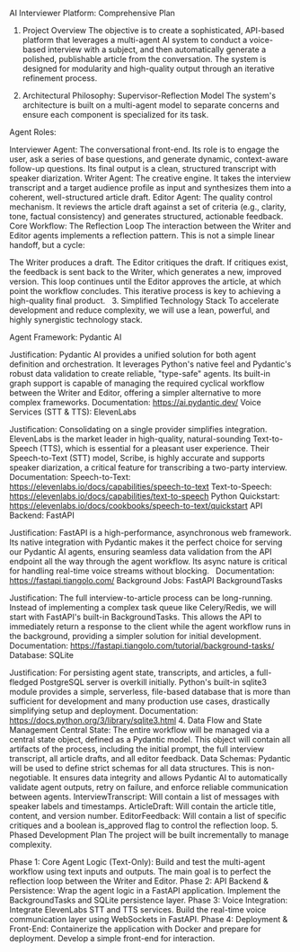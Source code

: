 AI Interviewer Platform: Comprehensive Plan

1. Project Overview
   The objective is to create a sophisticated, API-based platform that leverages a multi-agent AI system to conduct a voice-based interview with a subject, and then automatically generate a polished, publishable article from the conversation. The system is designed for modularity and high-quality output through an iterative refinement process.

2. Architectural Philosophy: Supervisor-Reflection Model
   The system's architecture is built on a multi-agent model to separate concerns and ensure each component is specialized for its task.

Agent Roles:

Interviewer Agent: The conversational front-end. Its role is to engage the user, ask a series of base questions, and generate dynamic, context-aware follow-up questions. Its final output is a clean, structured transcript with speaker diarization.
Writer Agent: The creative engine. It takes the interview transcript and a target audience profile as input and synthesizes them into a coherent, well-structured article draft.
Editor Agent: The quality control mechanism. It reviews the article draft against a set of criteria (e.g., clarity, tone, factual consistency) and generates structured, actionable feedback.
Core Workflow: The Reflection Loop
The interaction between the Writer and Editor agents implements a reflection pattern. This is not a simple linear handoff, but a cycle:

The Writer produces a draft.
The Editor critiques the draft.
If critiques exist, the feedback is sent back to the Writer, which generates a new, improved version.
This loop continues until the Editor approves the article, at which point the workflow concludes. This iterative process is key to achieving a high-quality final product.   3. Simplified Technology Stack
To accelerate development and reduce complexity, we will use a lean, powerful, and highly synergistic technology stack.

Agent Framework: Pydantic AI

Justification: Pydantic AI provides a unified solution for both agent definition and orchestration. It leverages Python's native feel and Pydantic's robust data validation to create reliable, "type-safe" agents. Its built-in graph support is capable of managing the required cyclical workflow between the Writer and Editor, offering a simpler alternative to more complex frameworks.
Documentation: https://ai.pydantic.dev/
Voice Services (STT & TTS): ElevenLabs

Justification: Consolidating on a single provider simplifies integration. ElevenLabs is the market leader in high-quality, natural-sounding Text-to-Speech (TTS), which is essential for a pleasant user experience. Their Speech-to-Text (STT) model, Scribe, is highly accurate and supports speaker diarization, a critical feature for transcribing a two-party interview.  
Documentation:
Speech-to-Text: https://elevenlabs.io/docs/capabilities/speech-to-text
Text-to-Speech: https://elevenlabs.io/docs/capabilities/text-to-speech
Python Quickstart: https://elevenlabs.io/docs/cookbooks/speech-to-text/quickstart
API Backend: FastAPI

Justification: FastAPI is a high-performance, asynchronous web framework. Its native integration with Pydantic makes it the perfect choice for serving our Pydantic AI agents, ensuring seamless data validation from the API endpoint all the way through the agent workflow. Its async nature is critical for handling real-time voice streams without blocking.  
Documentation: https://fastapi.tiangolo.com/
Background Jobs: FastAPI BackgroundTasks

Justification: The full interview-to-article process can be long-running. Instead of implementing a complex task queue like Celery/Redis, we will start with FastAPI's built-in BackgroundTasks. This allows the API to immediately return a response to the client while the agent workflow runs in the background, providing a simpler solution for initial development.
Documentation: https://fastapi.tiangolo.com/tutorial/background-tasks/
Database: SQLite

Justification: For persisting agent state, transcripts, and articles, a full-fledged PostgreSQL server is overkill initially. Python's built-in sqlite3 module provides a simple, serverless, file-based database that is more than sufficient for development and many production use cases, drastically simplifying setup and deployment.
Documentation: https://docs.python.org/3/library/sqlite3.html 4. Data Flow and State Management
Central State: The entire workflow will be managed via a central state object, defined as a Pydantic model. This object will contain all artifacts of the process, including the initial prompt, the full interview transcript, all article drafts, and all editor feedback.
Data Schemas: Pydantic will be used to define strict schemas for all data structures. This is non-negotiable. It ensures data integrity and allows Pydantic AI to automatically validate agent outputs, retry on failure, and enforce reliable communication between agents.
InterviewTranscript: Will contain a list of messages with speaker labels and timestamps.
ArticleDraft: Will contain the article title, content, and version number.
EditorFeedback: Will contain a list of specific critiques and a boolean is_approved flag to control the reflection loop. 5. Phased Development Plan
The project will be built incrementally to manage complexity.

Phase 1: Core Agent Logic (Text-Only): Build and test the multi-agent workflow using text inputs and outputs. The main goal is to perfect the reflection loop between the Writer and Editor.
Phase 2: API Backend & Persistence: Wrap the agent logic in a FastAPI application. Implement the BackgroundTasks and SQLite persistence layer.
Phase 3: Voice Integration: Integrate ElevenLabs STT and TTS services. Build the real-time voice communication layer using WebSockets in FastAPI.
Phase 4: Deployment & Front-End: Containerize the application with Docker and prepare for deployment. Develop a simple front-end for interaction.
